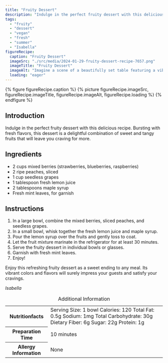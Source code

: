 ```yaml
---
title: "Fruity Dessert"
description: "Indulge in the perfect fruity dessert with this delicious recipe. Bursting with fresh flavors, this dessert is a delightful combination of sweet and tangy fruits."
tags:
  - "fruity"
  - "dessert"
  - "vegan"
  - "fresh"
  - "summer"
  - "Isabella"
figureRecipe: 
  caption: "Fruity Dessert"
  imageSrc: "./src/media/2024-01-29-fruity-dessert-recipe-7657.png"
  imageTitle: "Fruity Dessert"
  imageAlt: "Imagine a scene of a beautifully set table featuring a vibrant display of assorted fruits, indicative of nature's bounty. Envision a white pristine platter adorned with a colorful mix of fresh berries, ripe peaches, and seedless grapes, all glistening with natural juice. The fruits appear tantalizingly sweet, their natural flavors accentuated by a light drizzle of lemon syrup, which is made from fresh lemon juice and maple syrup. The image's freshness is amplified by a garnish of fresh mint leaves, adding a pop of green and a whisper of herbal fragrance. The entire scene radiates a sense of summer, offering tastes of joy and satisfaction with just a glance."
  loading: "eager"
---
```


{% figure figureRecipe.caption %}
{% picture figureRecipe.imageSrc, figureRecipe.imageTitle, figureRecipe.imageAlt, figureRecipe.loading %}
{% endfigure %}

## Introduction

Indulge in the perfect fruity dessert with this delicious recipe. Bursting with fresh flavors, this dessert is a delightful combination of sweet and tangy fruits that will leave you craving for more.

## Ingredients

- 2 cups mixed berries (strawberries, blueberries, raspberries)
- 2 ripe peaches, sliced
- 1 cup seedless grapes
- 1 tablespoon fresh lemon juice
- 2 tablespoons maple syrup
- Fresh mint leaves, for garnish

## Instructions

1. In a large bowl, combine the mixed berries, sliced peaches, and seedless grapes.
2. In a small bowl, whisk together the fresh lemon juice and maple syrup.
3. Pour the lemon syrup over the fruits and gently toss to coat.
4. Let the fruit mixture marinate in the refrigerator for at least 30 minutes.
5. Serve the fruity dessert in individual bowls or glasses.
6. Garnish with fresh mint leaves.
7. Enjoy!

Enjoy this refreshing fruity dessert as a sweet ending to any meal. Its vibrant colors and flavors will surely impress your guests and satisfy your cravings.

*Isabella*

<table><caption class="sr-only">Additional Information</caption><tr><th>Nutritionfacts</th><td>Serving Size: 1 bowl
Calories: 120
Total Fat: 0.5g
Sodium: 1mg
Total Carbohydrate: 30g
Dietary Fiber: 6g
Sugar: 22g
Protein: 1g</td></tr><tr><th>Preparation Time</th><td>10 minutes</td></tr><tr><th>Allergy Information</th><td>None</td></tr></table>
